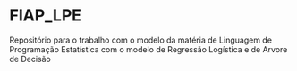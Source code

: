 # FIAP_LPE
Repositório para o trabalho com o modelo da matéria de Linguagem de Programação Estatística com o modelo de Regressão Logística e de Arvore de Decisão
